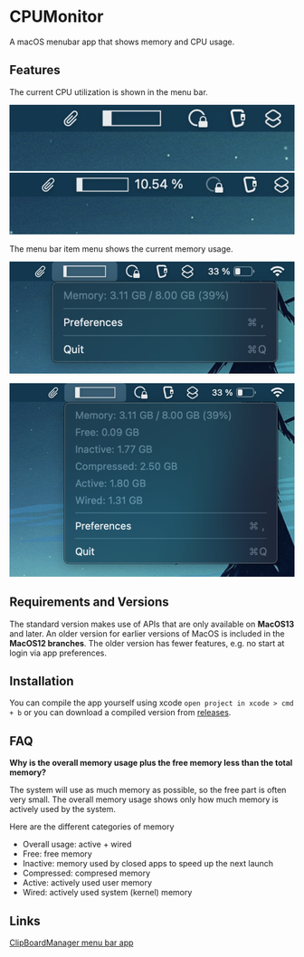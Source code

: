 # CPUMonitor
A macOS menubar app that shows memory and CPU usage.

## Features
The current CPU utilization is shown in the menu bar.

![MenuItem](./screenshots/MenuItem.png)
![MenuItem2](./screenshots/MenuItem2.png)

The menu bar item menu shows the current memory usage.

![Mem](./screenshots/Mem.png)

![Mem2](./screenshots/Mem2.png)

## Requirements and Versions
The standard version makes use of APIs that are only available on **MacOS13** and later. An older version for earlier versions of MacOS is included in the **MacOS12 branches**. The older version has fewer features, e.g. no start at login via app preferences.

## Installation
You can compile the app yourself using xcode `open project in xcode > cmd + b` or you can download a compiled version from [releases](https://github.com/Lennard599/CPUMonitor/releases).

## FAQ

**Why is the overall memory usage plus the free memory less than the total memory?**

The system will use as much memory as possible, so the free part is often very small. The overall memory usage shows only how much memory is actively used by the system.

Here are the different categories of memory
- Overall usage: active + wired
- Free: free memory
- Inactive: memory used by closed apps to speed up the next launch
- Compressed: compresed memory
- Active: actively used user memory
- Wired: actively used system (kernel) memory

## Links
[ClipBoardManager menu bar app](https://github.com/Lennard599/ClipBoardManager)